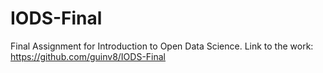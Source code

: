 # IODS-Final

Final Assignment for Introduction to Open Data Science. Link to the work: https://github.com/guinv8/IODS-Final
